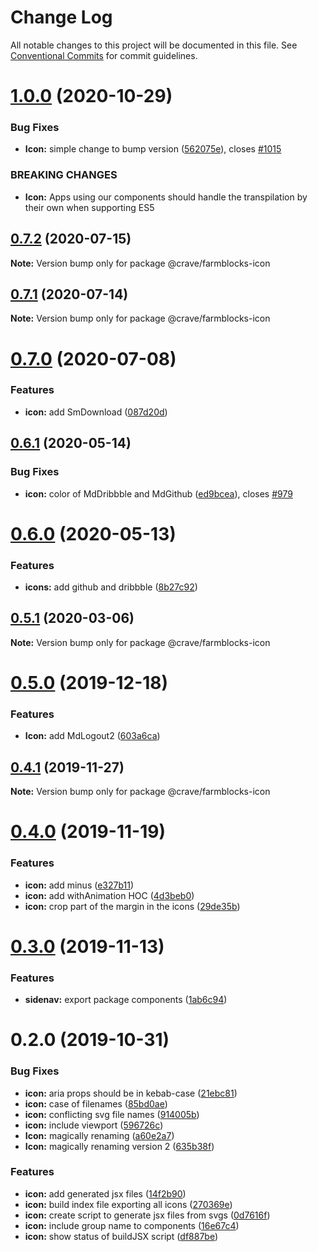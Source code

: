 # Change Log

All notable changes to this project will be documented in this file.
See [Conventional Commits](https://conventionalcommits.org) for commit guidelines.

# [1.0.0](https://github.com/CraveFood/farmblocks/compare/@crave/farmblocks-icon@0.7.2...@crave/farmblocks-icon@1.0.0) (2020-10-29)


### Bug Fixes

* **Icon:** simple change to bump version ([562075e](https://github.com/CraveFood/farmblocks/commit/562075e5d1177960b284c4f11af84072063346ee)), closes [#1015](https://github.com/CraveFood/farmblocks/issues/1015)


### BREAKING CHANGES

* **Icon:** Apps using our components should handle the transpilation by their own when supporting ES5





## [0.7.2](https://github.com/CraveFood/farmblocks/compare/@crave/farmblocks-icon@0.7.1...@crave/farmblocks-icon@0.7.2) (2020-07-15)

**Note:** Version bump only for package @crave/farmblocks-icon





## [0.7.1](https://github.com/CraveFood/farmblocks/compare/@crave/farmblocks-icon@0.7.0...@crave/farmblocks-icon@0.7.1) (2020-07-14)

**Note:** Version bump only for package @crave/farmblocks-icon





# [0.7.0](https://github.com/CraveFood/farmblocks/compare/@crave/farmblocks-icon@0.6.1...@crave/farmblocks-icon@0.7.0) (2020-07-08)


### Features

* **icon:** add SmDownload ([087d20d](https://github.com/CraveFood/farmblocks/commit/087d20d5ca67da637b28d58fb92e302aa787a58b))





## [0.6.1](https://github.com/CraveFood/farmblocks/compare/@crave/farmblocks-icon@0.6.0...@crave/farmblocks-icon@0.6.1) (2020-05-14)


### Bug Fixes

* **icon:** color of MdDribbble and MdGithub ([ed9bcea](https://github.com/CraveFood/farmblocks/commit/ed9bcea0f63d61573d34e0aae9d8ec27cee036c3)), closes [#979](https://github.com/CraveFood/farmblocks/issues/979)





# [0.6.0](https://github.com/CraveFood/farmblocks/compare/@crave/farmblocks-icon@0.5.1...@crave/farmblocks-icon@0.6.0) (2020-05-13)


### Features

* **icons:** add github and dribbble ([8b27c92](https://github.com/CraveFood/farmblocks/commit/8b27c9203a0bb2b0618cd1acb744c83fc31b57b6))





## [0.5.1](https://github.com/CraveFood/farmblocks/compare/@crave/farmblocks-icon@0.5.0...@crave/farmblocks-icon@0.5.1) (2020-03-06)

**Note:** Version bump only for package @crave/farmblocks-icon





# [0.5.0](https://github.com/CraveFood/farmblocks/compare/@crave/farmblocks-icon@0.4.1...@crave/farmblocks-icon@0.5.0) (2019-12-18)


### Features

* **Icon:** add MdLogout2 ([603a6ca](https://github.com/CraveFood/farmblocks/commit/603a6ca13ec38e88a00b308a2259315b62cc4ab3))





## [0.4.1](https://github.com/CraveFood/farmblocks/compare/@crave/farmblocks-icon@0.4.0...@crave/farmblocks-icon@0.4.1) (2019-11-27)

**Note:** Version bump only for package @crave/farmblocks-icon





# [0.4.0](https://github.com/CraveFood/farmblocks/compare/@crave/farmblocks-icon@0.3.0...@crave/farmblocks-icon@0.4.0) (2019-11-19)


### Features

* **icon:** add minus ([e327b11](https://github.com/CraveFood/farmblocks/commit/e327b11b17b9677eeb5fe085ac58ad4ec2581a81))
* **icon:** add withAnimation HOC ([4d3beb0](https://github.com/CraveFood/farmblocks/commit/4d3beb0786db91369d43626335ca0dbf7ff86573))
* **icon:** crop part of the margin in the icons ([29de35b](https://github.com/CraveFood/farmblocks/commit/29de35b0401abb9691fd59477d099d4f02989129))





# [0.3.0](https://github.com/CraveFood/farmblocks/compare/@crave/farmblocks-icon@0.2.0...@crave/farmblocks-icon@0.3.0) (2019-11-13)


### Features

* **sidenav:** export package components ([1ab6c94](https://github.com/CraveFood/farmblocks/commit/1ab6c9446fd65e17f0c8acd5396b8bd967e5ef2d))





# 0.2.0 (2019-10-31)


### Bug Fixes

* **icon:** aria props should be in kebab-case ([21ebc81](https://github.com/CraveFood/farmblocks/commit/21ebc81))
* **icon:** case of filenames ([85bd0ae](https://github.com/CraveFood/farmblocks/commit/85bd0ae))
* **icon:** conflicting svg file names ([914005b](https://github.com/CraveFood/farmblocks/commit/914005b))
* **icon:** include viewport ([596726c](https://github.com/CraveFood/farmblocks/commit/596726c))
* **Icon:** magically renaming ([a60e2a7](https://github.com/CraveFood/farmblocks/commit/a60e2a7))
* **Icon:** magically renaming version 2 ([635b38f](https://github.com/CraveFood/farmblocks/commit/635b38f))


### Features

* **icon:** add generated jsx files ([14f2b90](https://github.com/CraveFood/farmblocks/commit/14f2b90))
* **icon:** build index file exporting all icons ([270369e](https://github.com/CraveFood/farmblocks/commit/270369e))
* **icon:** create script to generate jsx files from svgs ([0d7616f](https://github.com/CraveFood/farmblocks/commit/0d7616f))
* **icon:** include group name to components ([16e67c4](https://github.com/CraveFood/farmblocks/commit/16e67c4))
* **icon:** show status of buildJSX script ([df887be](https://github.com/CraveFood/farmblocks/commit/df887be))
